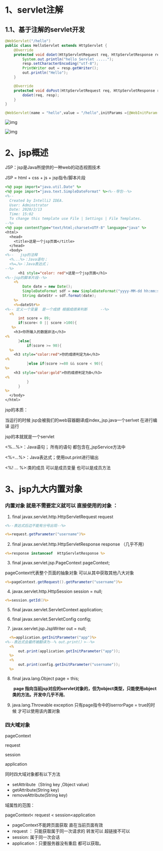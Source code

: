 # 1、servlet注解

## 1.1、基于注解的servlet开发

```java
@WebServlet("/hello")
public class HelloServlet extends HttpServlet {
    @Override
    protected void doGet(HttpServletRequest req, HttpServletResponse resp) throws ServletException, IOException {
        System.out.println("hello Servlet .....");
        resp.setCharacterEncoding("utf-8");
        PrintWriter out = resp.getWriter();
        out.println("Hello");
    }

    @Override
    protected void doPost(HttpServletRequest req, HttpServletResponse resp) throws ServletException, IOException {
        doGet(req, resp);
    }
}
```

```java
@WebServlet(name = "hello",value = "/hello",initParams ={@WebInitParam(name="username",value = "张三"),@WebInitParam(name="age",value="22")},loadOnStartup = 10)
```

![img](E:\YouDaoYun\m15234512314@163.com\1489a59d627e42d4bed944a2b9ff04e3\clipboard.png)

![img](E:\YouDaoYun\m15234512314@163.com\1091a06175aa42849f46437f49240e49\clipboard.png)

# 2、jsp概述

JSP：jsp是Java所提供的一种web的动态视图技术

JSP = html + css + js + jsp指令/脚本片段

```jsp
<%@ page import="java.util.Date" %>
<%@ page import="java.text.SimpleDateFormat" %><%--导包--%>
<%--
  Created by IntelliJ IDEA.
  User: Adminstrator
  Date: 2020/2/13
  Time: 15:02
  To change this template use File | Settings | File Templates.
--%>
<%@ page contentType="text/html;charset=UTF-8" language="java" %>
<html>
  <head>
    <title>这是一个jsp页面</title>
  </head>
  <body>
<%--   jsp的注释
  <%...%>：Java语句；
  <%=…%>：Java表达式；
--%>
      <h1 style="color: red">这是一个jsp页面</h1>
<%--jsp的脚本片段--%>
    <%
        Date date = new Date();
        SimpleDateFormat sdf = new SimpleDateFormat("yyyy-MM-dd hh:mm:ss");
        String dateStr = sdf.format(date);
    %>
    <%=dateStr%>
<%-- 定义一个变量  是一个成绩 根据成绩来判断      --%>
  <%
      int score = 89;
      if(score< 0 || score >100){
   %>
    <h3>你所输入的数据非法</h3>
<%
      }else{
          if(score >= 90){
  %>
    <h3 style="color:red">你的成绩判定为A</h3>
<%
          }else if(score >=80 && score < 90){
%>
    <h3 style="color:gold">你的成绩判定为B</h3>
<%
          }
      }
%>
  </body>
</html>
```

jsp的本质：

当运行的时候 jsp会被我们的web容器翻译成index_jsp.java一个serlvet  在进行编译 运行

jsp的本就就是一个servlet

  <%...%>：Java语句； 所有的语句  都包含在_jspService方法中 

  <%=…%>：Java表达式；使用out.print进行输出

  <%!  ... %>:类的成员  可以是成员变量  也可以是成员方法

# 3、jsp九大内置对象

### 内置对象 就是不需要定义就可以 直接使用的对象 ：

1. final javax.servlet.http.HttpServletRequest request

```jsp
<%--表达式后边不能有分号出现--%>  

<%=request.getParameter("username")%>
```

2. final javax.servlet.http.HttpServletResponse response  （几乎不用）

```jsp
<%=response instanceof  HttpServletResponse %>
```

3. final javax.servlet.jsp.PageContext pageContext;

pageContext代表整个页面的抽象对象 可以从其中获取其他八大对象

```jsp
<%=pageContext.getRequest().getParameter("username")%>
```

4. javax.servlet.http.HttpSession session = null;

```jsp
<%=session.getId()%>
```

5. final javax.servlet.ServletContext application;

   

6. final javax.servlet.ServletConfig config;

   

7. javax.servlet.jsp.JspWriter out = null;

```jsp
  <%=application.getInitParameter("app")%>
<%--表达式会最终被翻译为--% out.print(）>--%>
  <%
      out.print(application.getInitParameter("app"));
  %>
  <%
      out.print(config.getInitParameter("username"));
  %>
```

8. final java.lang.Object page = this;

   ​		**page 指向当前jsp对应的servlet对象的，但为object类型，只能使用object类的方法。开发中几乎不用**。

9. java.lang.Throwable exception  只有page指令中的iserrorPage = true的时候 才可以使用该内置对象

### 四大域对象

pageContext

request

session

application

同时四大域对象都有以下方法

- setAttribute（String key ,Object value）
- getAttribute(String key)
- removeAttribute(String key)

域属性的范围：

pageContext< request < session<application

- pageContext不能跨页面获取 直在当前页面有效
- request ： 只能获取属于同一次请求的  转发可以   超链接不可以
- session: 属于同一次会话
- application：只要服务器没有重启  都可以获取。